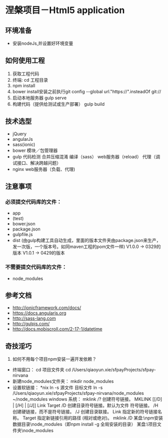# 涅槃项目－Html5 application #

## 环境准备 ##
*   安装nodeJs,并设置好环境变量

## 如何使用工程 ##
1.  获取工程代码
2.  终端: cd 工程目录
3.  npm install 
4.  bower install安装之前执行git config --global url."https://".insteadOf git:// 
5.  启动本地服务器
    gulp serve 
6.  构建代码（提供给测试或生产部署）
        gulp build


## 技术选型 ##
*   jQuery
*   angularJs
*   sass(ionic)
*   bower 模块／包管理器
*   gulp
    代码检测
    合并压缩混淆
    编译（sass）
    web服务器（reload）
    代理（调试接口、解决跨越问题）
*   nginx
    web服务器（负载、代理)

## 注意事项 ##
### 必须提交代码库的文件： ###
*   app 
*   (test) 
*   bower.json 
*   package.json 
*   gulpfile.js 
*   dist (由gulp构建工具自动生成，里面的版本文件夹由package.json来生产，发一次版，一个版本号。如同maven工程的pom文件一样)
    V1.0.0 -> 0329的版本
    V1.0.1 -> 0429的版本


### 不需要提交代码库的文件： ###
*   node_modules


## 参考文档 ##
*   http://ionicframework.com/docs/
*   https://docs.angularjs.org
*   http://sass-lang.com
*   http://gulpjs.com/
*   http://docs.mobiscroll.com/2-17-1/datetime


## 奇技淫巧 ## 
1.  如何不用每个项目npm安装一遍开发依赖？
*   终端窗口： cd 项目文件夹
    cd /Users/qiaoyun.xie/sfpayProjects/sfpay-nirvana
*   新建node_modules文件夹：
    mkdir node_modules
*   设置软链接：
    *nix
        ln -s 源文件  目标文件
        ln -s /Users/qiaoyun.xie/sfpayProjects/sfpay-nirvana/node_modules ~/node_modules 
    windows 系统：
        mklink /?
        创建符号链接。 
        MKLINK [[/D] | [/H] | [/J]] Link Target
        /D 创建目录符号链接。默认为文件 符号链接。
        /H 创建硬链接，而不是符号链接。
        /J 创建目录联接。
        Link 指定新的符号链接名称。
        Target 指定新链接引用的路径 (相对或绝对)。
        mklink /D 某盘:\npm安装数据目录\node_modules（即npm install -g 全局安装的目录） 某盘:\项目文件夹\node_modules
